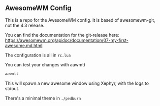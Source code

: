 ## AwesomeWM Config

This is a repo for the AwesomeWM config. It is based of awesomewm-git, not the 4.3 release.

You can find the documentation for the git-release here: https://awesomewm.org/apidoc/documentation/07-my-first-awesome.md.html

The configuration is all in `rc.lua`

You can test your changes with aawmtt

```bash
aawmtt
```

This will spawn a new awesome window using Xephyr, with the logs to stdout.

There's a minimal theme in `./pedburn`
